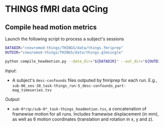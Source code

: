 THINGS fMRI data QCing
================================

## Compile head motion metrics

Launch the following script to process a subject's sessions
```bash
DATADIR="cneuromod-things/THINGS/data/things.fmriprep"
OUTDIR="cneuromod-things/THINGS/data/things.glmsingle"

python compile_headmotion.py --data_dir="${DATADIR}" --out_dir="${OUTDIR}" --sub="01"
```


*Input*:

- A subject's ``desc-confounds`` files outputed by fmriprep for each run. E.g., ``sub-06_ses-30_task-things_run-5_desc-confounds_part-mag_timeseries.tsv``

*Output*:

- ``sub-0*/qc/sub-0*_task-things_headmotion.tsv``, a concatenation of framewise motion for all runs. Includes framewise displacement (in mm), as well as 6 motion coordinates (translation and rotation in x, y and z).
